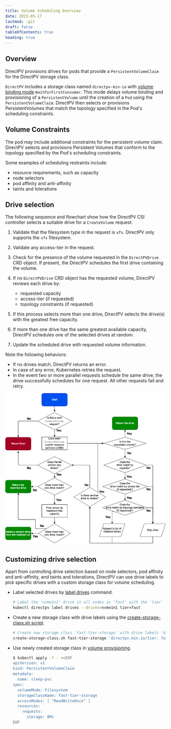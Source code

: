 ```yaml
---
title: Volume Scheduling Overview
date: 2023-05-17
lastmod: :git
draft: false
tableOfContents: true
heading: true
---
```


## Overview

DirectPV provisions drives for pods that provide a `PersistentVolumeClaim` for the DirectPV storage class.

`DirectPV` includes a storage class named `directpv-min-io` with [volume binding mode](https://kubernetes.io/docs/concepts/storage/storage-classes/#volume-binding-mode) `WaitForFirstConsumer`.
This mode delays volume binding and provisioning of a `PersistentVolume` until the creation of a `Pod` using the `PersistentVolumeClaim`.
DirectPV then selects or provisions PersistentVolumes that match the topology specified in the Pod's scheduling constraints.

## Volume Constraints

The pod may include additional constraints for the persistent volume claim.
DirectPV selects and provisions Persistent Volumes that conform to the topology specified by the Pod's scheduling constraints. 

Some examples of scheduling restraints include:

- resource requirements, such as capacity
- node selectors
- pod affinity and anti-affinity
- taints and tolerations

## Drive selection

The following sequence and flowchart show how the DirectPV CSI controller selects a suitable drive for a `CreateVolume` request.

1. Validate that the filesystem type in the request is `xfs`.
   DirectPV only supports the `xfs` filesystem.
2. Validate any access-tier in the request.
3. Check for the presence of the volume requested in the `DirectPVDrive` CRD object. 
   If present, the DirectPV schedules the first drive containing the volume.
4. If no `DirectPVDrive` CRD object has the requested volume, DirectPV reviews each drive by:
 
   - requested capacity
   - access-tier (if requested)
   - topology constraints (if requested)
5. If this process selects more than one drive, DirectPV selects the drive(s) with the greatest free capacity.
6. If more than one drive has the same greatest available capacity, DirectPV schedules one of the selected drives at random.
7. Update the scheduled drive with requested volume information.

Note the following behaviors:

- If no drives match, DirectPV returns an error.
- In case of any error, Kubernetes retries the request.
- In the event two or more parallel requests schedule the same drive, the drive successfully schedules for one request. 
  All other requests fail and retry.

![Flowchart of the decision tree to schedule a drive](scheduled-diagram.png)

## Customizing drive selection

Apart from controlling drive selection based on node selectors, pod affinity and anti-affinity, and taints and tolerations, DirectPV can use drive labels to pick specific drives with a custom storage class for volume scheduling. 

* Label selected drives by [label drives](./command-reference.md#drives-command-1) command.

  ```sh
  # Label the 'nvme1n1' drive in all nodes as 'fast' with the 'tier' key.
  kubectl directpv label drives --drives=nvme1n1 tier=fast
  ```

* Create a new storage class with drive labels using the [create-storage-class.sh script](../scripts.md#create-storage-class).

  ```sh
  # Create new storage class 'fast-tier-storage' with drive labels 'directpv.min.io/tier: fast'
  create-storage-class.sh fast-tier-storage 'directpv.min.io/tier: fast'
  ```

* Use newly created storage class in [volume provisioning](./volume-provisioning.md). 
 
  ```sh
  $ kubectl apply -f - <<EOF
  apiVersion: v1
  kind: PersistentVolumeClaim
  metadata:
    name: sleep-pvc
  spec:
    volumeMode: Filesystem
    storageClassName: fast-tier-storage
    accessModes: [ "ReadWriteOnce" ]
    resources:
      requests:
        storage: 8Mi
  EOF
  ```